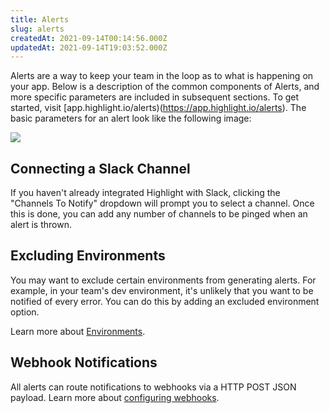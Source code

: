 ```yaml
---
title: Alerts
slug: alerts
createdAt: 2021-09-14T00:14:56.000Z
updatedAt: 2021-09-14T19:03:52.000Z
---
```


Alerts are a way to keep your team in the loop as to what is happening on your app. Below is a description of the common components of Alerts, and more specific parameters are included in subsequent sections. To get started, visit [app.highlight.io/alerts)(https://app.highlight.io/alerts). The basic parameters for an alert look like the following image:

![](https://archbee-image-uploads.s3.amazonaws.com/XPwQFz8tul7ogqGkmtA0y/NqoXlpImTuC1Hc_41ekn5_5d8b382-alerts-basic.png)

## Connecting a Slack Channel

If you haven't already integrated Highlight with Slack, clicking the "Channels To Notify" dropdown will prompt you to select a channel. Once this is done, you can add any number of channels to be pinged when an alert is thrown.

## Excluding Environments

You may want to exclude certain environments from generating alerts. For example, in your team's dev environment, it's unlikely that you want to be notified of every error. You can do this by adding an excluded environment option.

Learn more about [Environments](../3_general-features/environments.md).

## Webhook Notifications

All alerts can route notifications to webhooks via a HTTP POST JSON payload. Learn more about [configuring webhooks](./webhooks.md).
